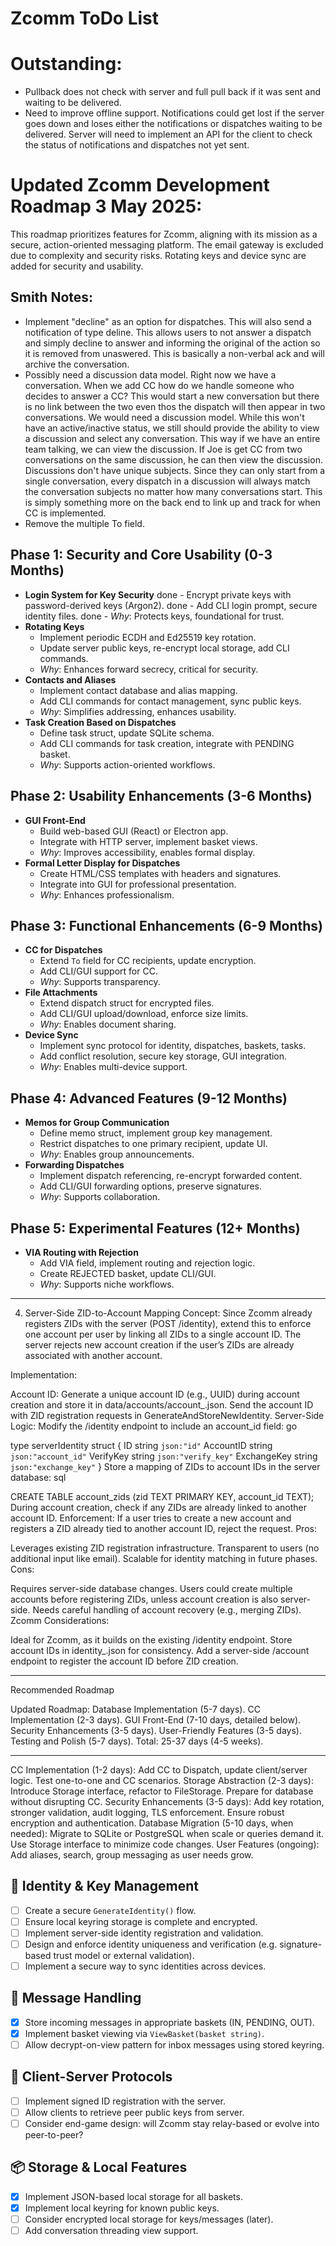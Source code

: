 # Zcomm ToDo List

# Outstanding:
- Pullback does not check with server and full pull back if it was sent and waiting to be delivered. 
- Need to improve offline support. Notifications could get lost if the server goes down and loses either the notifications or dispatches waiting to be delivered. Server will need to implement an API for the client to check the status of notifications and dispatches not yet sent. 

# Updated Zcomm Development Roadmap 3 May 2025:

This roadmap prioritizes features for Zcomm, aligning with its mission as a secure, action-oriented messaging platform. The email gateway is excluded due to complexity and security risks. Rotating keys and device sync are added for security and usability.

## Smith Notes:
- Implement "decline" as an option for dispatches. This will also send a notification of type deline. 
  This allows users to not answer a dispatch and simply decline to answer and informing the original 
  of the action so it is removed from unaswered. This is basically a non-verbal ack and will archive the 
  conversation. 
- Possibly need a discussion data model. Right now we have a conversation. When we add CC how do we handle someone
  who decides to answer a CC? This would start a new conversation but there is no link between the two even thos the
  dispatch will then appear in two conversations. We would need a discussion model. While this won't have an active/inactive
  status, we still should provide the ability to view a discussion and select any conversation. This way if we have an 
  entire team talking, we can view the discussion. If Joe is get CC from two conversations on the same discussion, he can 
  then view the discussion. Discussions don't have unique subjects. Since they can only start from a single conversation, every
  dispatch in a discussion will always match the conversation subjects no matter how many conversations start. This is simply something more on the back end to link up and track for when CC is implemented. 
- Remove the multiple To field. 

## Phase 1: Security and Core Usability (0-3 Months)
- **Login System for Key Security**
done  - Encrypt private keys with password-derived keys (Argon2).
done  - Add CLI login prompt, secure identity files.
done   - *Why*: Protects keys, foundational for trust.
- **Rotating Keys**
  - Implement periodic ECDH and Ed25519 key rotation.
  - Update server public keys, re-encrypt local storage, add CLI commands.
  - *Why*: Enhances forward secrecy, critical for security.
- **Contacts and Aliases**
  - Implement contact database and alias mapping.
  - Add CLI commands for contact management, sync public keys.
  - *Why*: Simplifies addressing, enhances usability.
- **Task Creation Based on Dispatches**
  - Define task struct, update SQLite schema.
  - Add CLI commands for task creation, integrate with PENDING basket.
  - *Why*: Supports action-oriented workflows.

## Phase 2: Usability Enhancements (3-6 Months)
- **GUI Front-End**
  - Build web-based GUI (React) or Electron app.
  - Integrate with HTTP server, implement basket views.
  - *Why*: Improves accessibility, enables formal display.
- **Formal Letter Display for Dispatches**
  - Create HTML/CSS templates with headers and signatures.
  - Integrate into GUI for professional presentation.
  - *Why*: Enhances professionalism.

## Phase 3: Functional Enhancements (6-9 Months)
- **CC for Dispatches**
  - Extend `To` field for CC recipients, update encryption.
  - Add CLI/GUI support for CC.
  - *Why*: Supports transparency.
- **File Attachments**
  - Extend dispatch struct for encrypted files.
  - Add CLI/GUI upload/download, enforce size limits.
  - *Why*: Enables document sharing.
- **Device Sync**
  - Implement sync protocol for identity, dispatches, baskets, tasks.
  - Add conflict resolution, secure key storage, GUI integration.
  - *Why*: Enables multi-device support.

## Phase 4: Advanced Features (9-12 Months)
- **Memos for Group Communication**
  - Define memo struct, implement group key management.
  - Restrict dispatches to one primary recipient, update UI.
  - *Why*: Enables group announcements.
- **Forwarding Dispatches**
  - Implement dispatch referencing, re-encrypt forwarded content.
  - Add CLI/GUI forwarding options, preserve signatures.
  - *Why*: Supports collaboration.

## Phase 5: Experimental Features (12+ Months)
- **VIA Routing with Rejection**
  - Add VIA field, implement routing and rejection logic.
  - Create REJECTED basket, update CLI/GUI.
  - *Why*: Supports niche workflows.
-----------------------------------------------------------------------

4. Server-Side ZID-to-Account Mapping
Concept: Since Zcomm already registers ZIDs with the server (POST /identity), extend this to enforce one account per user by linking all ZIDs to a single account ID. The server rejects new account creation if the user’s ZIDs are already associated with another account.

Implementation:

Account ID:
Generate a unique account ID (e.g., UUID) during account creation and store it in data/accounts/account_<username>.json.
Send the account ID with ZID registration requests in GenerateAndStoreNewIdentity.
Server-Side Logic:
Modify the /identity endpoint to include an account_id field:
go

type serverIdentity struct {
    ID          string `json:"id"`
    AccountID   string `json:"account_id"`
    VerifyKey   string `json:"verify_key"`
    ExchangeKey string `json:"exchange_key"`
}
Store a mapping of ZIDs to account IDs in the server database:
sql

CREATE TABLE account_zids (zid TEXT PRIMARY KEY, account_id TEXT);
During account creation, check if any ZIDs are already linked to another account ID.
Enforcement:
If a user tries to create a new account and registers a ZID already tied to another account ID, reject the request.
Pros:

Leverages existing ZID registration infrastructure.
Transparent to users (no additional input like email).
Scalable for identity matching in future phases.
Cons:

Requires server-side database changes.
Users could create multiple accounts before registering ZIDs, unless account creation is also server-side.
Needs careful handling of account recovery (e.g., merging ZIDs).
Zcomm Considerations:

Ideal for Zcomm, as it builds on the existing /identity endpoint.
Store account IDs in identity_<zid>.json for consistency.
Add a server-side /account endpoint to register the account ID before ZID creation.

-----------------------------------------------------------------------


Recommended Roadmap

Updated Roadmap:
Database Implementation (5-7 days).
CC Implementation (2-3 days).
GUI Front-End (7-10 days, detailed below).
Security Enhancements (3-5 days).
User-Friendly Features (3-5 days).
Testing and Polish (5-7 days).
Total: 25-37 days (4-5 weeks).

---
CC Implementation (1-2 days):
Add CC to Dispatch, update client/server logic.
Test one-to-one and CC scenarios.
Storage Abstraction (2-3 days):
Introduce Storage interface, refactor to FileStorage.
Prepare for database without disrupting CC.
Security Enhancements (3-5 days):
Add key rotation, stronger validation, audit logging, TLS enforcement.
Ensure robust encryption and authentication.
Database Migration (5-10 days, when needed):
Migrate to SQLite or PostgreSQL when scale or queries demand it.
Use Storage interface to minimize code changes.
User Features (ongoing):
Add aliases, search, group messaging as user needs grow.

## 🔐 Identity & Key Management
- [ ] Create a secure `GenerateIdentity()` flow.
- [ ] Ensure local keyring storage is complete and encrypted.
- [ ] Implement server-side identity registration and validation.
- [ ] Design and enforce identity uniqueness and verification (e.g. signature-based trust model or external validation).
- [ ] Implement a secure way to sync identities across devices.

## 💬 Message Handling
- [x] Store incoming messages in appropriate baskets (IN, PENDING, OUT).
- [x] Implement basket viewing via `ViewBasket(basket string)`.
- [ ] Allow decrypt-on-view pattern for inbox messages using stored keyring.

## 🔄 Client-Server Protocols
- [ ] Implement signed ID registration with the server.
- [ ] Allow clients to retrieve peer public keys from server.
- [ ] Consider end-game design: will Zcomm stay relay-based or evolve into peer-to-peer?

## 📦 Storage & Local Features
- [x] Implement JSON-based local storage for all baskets.
- [x] Implement local keyring for known public keys.
- [ ] Consider encrypted local storage for keys/messages (later).
- [ ] Add conversation threading view support.
